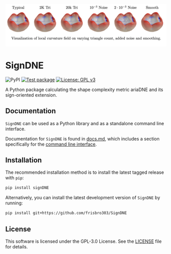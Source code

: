 ![Alt text](https://github.com/frisbro303/SignDNE/blob/43ff8aeeb91cf7bbd23d0f08f5aa8e1123ad189d/teeth-demo.png)

# SignDNE
![PyPI](https://img.shields.io/pypi/v/signDNE)
[![Test package](https://github.com/frisbro303/SignDNE/actions/workflows/test.yml/badge.svg)](https://github.com/frisbro303/SignDNE/actions/workflows/test.yml)
[![License: GPL v3](https://img.shields.io/badge/License-GPLv3-blue.svg)](https://www.gnu.org/licenses/gpl-3.0)

A Python package calculating the shape complexity metric ariaDNE and its sign-oriented extension.

## Documentation
`SignDNE` can be used as a Python library and as a standalone command line interface.

Documentation for `SignDNE` is found in [docs.md](https://github.com/frisbro303/signDNE_Python/blob/main/docs.md), which includes a section specifically for the [command line interface](https://github.com/frisbro303/signDNE_Python/blob/main/docs.md#command-line-interface).

## Installation

The recommended installation method is to install the latest tagged release with `pip`:
```bash
pip install signDNE
```
Alternatively, you can install the latest development version of `SignDNE` by running:
```bash
pip install git+https://github.com/frisbro303/SignDNE
```

## License
This software is licensed under the GPL-3.0 License. See the [LICENSE](https://github.com/frisbro303/SignDNE/blob/2347bf47a35affe612ac8d60e64805a3f1891951/LICENSE) file for details. 

